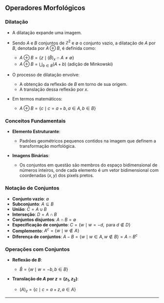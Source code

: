 

## Operadores Morfológicos

### Dilatação
- A dilatação expande uma imagem.
- Sendo $A$ e $B$ conjuntos de $\mathbb{Z}^2$ e $\emptyset$ o conjunto vazio, a dilatação de $A$ por $B$, denotada por $A \oplus B$, é definida como:
  - $A \oplus B = \{ z \mid (\hat{B})_x \cap A \neq \emptyset \}$
  - $A \oplus B = \bigcup_{b \in B} (A + b)$ (adição de Minkowski)

- O processo de dilatação envolve:
  - A obtenção da reflexão de $B$ em torno de sua origem.
  - A translação dessa reflexão por $x$.

- Em termos matemáticos:
  - $A \oplus B = \{ c \mid c = a + b, a \in A, b \in B \}$

### Conceitos Fundamentais
- **Elemento Estruturante**: 
  - Padrões geométricos pequenos contidos na imagem que definem a transformação morfológica.

- **Imagens Binárias**:
  - Os conjuntos em questão são membros do espaço bidimensional de números inteiros, onde cada elemento é um vetor bidimensional com coordenadas $(x, y)$ dos pixels pretos.

### Notação de Conjuntos
- **Conjunto vazio**: $\emptyset$
- **Subconjunto**: $A \subseteq B$
- **União**: $C = A \cup B$
- **Interseção**: $D = A \cap B$
- **Conjuntos disjuntos**: $A \cap B = \emptyset$
- **Especificação de conjunto**: $C = \{ w \mid w = -d, \text{ para } d \notin D \}$
- **Complemento**: $A^c = \{ w \mid w \notin A \}$
- **Diferença de conjuntos**: $A - B = \{ w \mid w \in A, w \notin B \} = A \cap B^c$

### Operações com Conjuntos
- **Reflexão de $B$**: 
  - $\hat{B} = \{ w \mid w = -b, b \in B \}$

- **Translação de $A$ por $z = (z_1, z_2)$**: 
  - $(A)_z = \{ c \mid c = a + z, a \in A \}$

---
